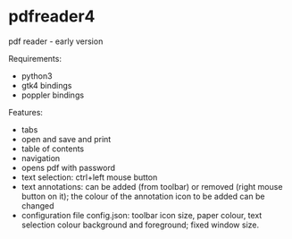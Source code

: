 # pdfreader4
pdf reader - early version

Requirements:
- python3
- gtk4 bindings
- poppler bindings

Features:
- tabs
- open and save and print
- table of contents
- navigation
- opens pdf with password
- text selection: ctrl+left mouse button
- text annotations: can be added (from toolbar) or removed (right mouse button on it); the colour of the annotation icon to be added can be changed
- configuration file config.json: toolbar icon size, paper colour, text selection colour background and foreground; fixed window size.

